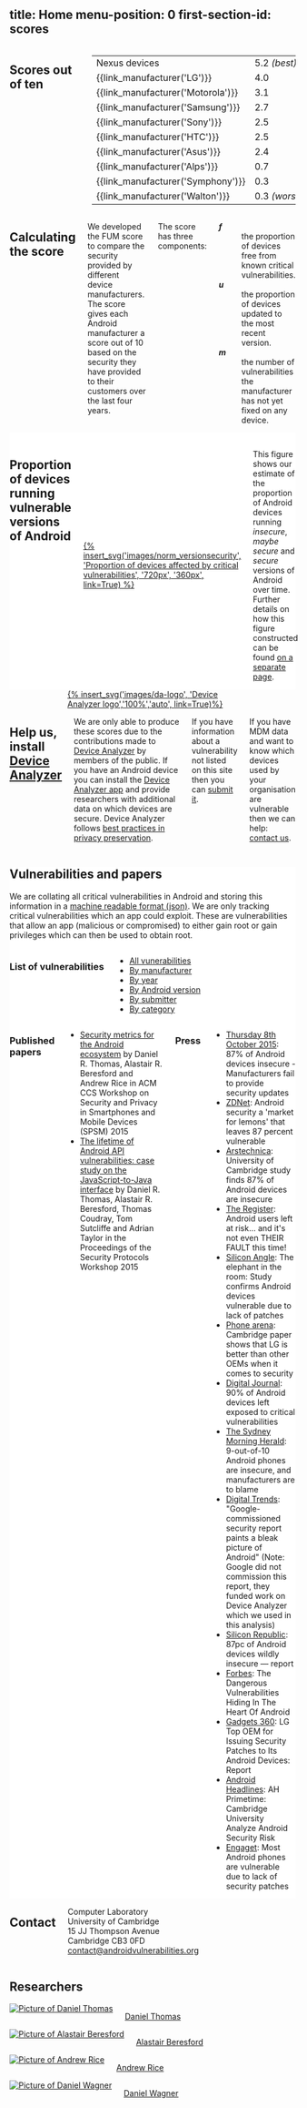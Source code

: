 
title: Home
menu-position: 0
first-section-id: scores
---
<div class="four columns info">
<h2>Scores out of ten</h2>
<table class="five" >
<tbody>
<tr><td>Nexus&nbsp;devices&nbsp;</td>  <td>5.2&nbsp;<i>(best)</i></td></tr>
<tr><td>{{link_manufacturer('LG')}}</td> <td>4.0</td></tr>
<tr><td>{{link_manufacturer('Motorola')}}</td>   <td>3.1</td></tr>
<tr><td>{{link_manufacturer('Samsung')}}</td>    <td>2.7</td></tr>
<tr><td>{{link_manufacturer('Sony')}}</td>   <td>2.5</td></tr>
<tr><td>{{link_manufacturer('HTC')}}</td>    <td>2.5</td></tr>
<tr><td>{{link_manufacturer('Asus')}}</td>   <td>2.4</td></tr>
<tr><td>{{link_manufacturer('Alps')}}</td>   <td>0.7</td></tr>
<tr><td>{{link_manufacturer('Symphony')}}</td>   <td>0.3</td></tr>
<tr><td>{{link_manufacturer('Walton')}}</td> <td>0.3&nbsp;<i>(worst)</i></td></tr>
</tbody>
</table>
</div>
<div class="eight columns right-cols">
<h2>Calculating the score</h2>
<p>We developed the FUM score to compare the security provided by different device manufacturers.
The score gives each Android manufacturer a score out of 10 based on the security they have provided to their customers over the last four years.</p>
<p style="margin-bottom:0px"> The score has three components:</p>
<dl class="lining">
<dt><b><i>f</i></b></dt> <dd>the proportion of devices free from known critical vulnerabilities.</dd>
<dt><b><i>u</i></b></dt> <dd>the proportion of devices updated to the most recent version.</dd>
<dt><b><i>m</i></b></dt> <dd>the number of vulnerabilities the manufacturer has not yet fixed on any device.</dd>
</dl>
<!--<div class="six columns">
{% insert_svg('images/fum', 'FUM score = 4 cdot f + 3 cdot u + 3 cdot {{2} over {1+e^m} }','100%','100%') %}
</div>-->
</div>
</div>
</section>
<section id="stats" style="background:#fff;">
<div class="row">
<div class="twelve columns" style="padding-top:15px">
 <h2>Proportion of devices running vulnerable versions of Android</h2>
 <div style="width:100%; margin:auto;">
 <a href="graph">
 {% insert_svg('images/norm_versionsecurity', 'Proportion of devices affected by critical vulnerabilities', '720px', '360px', link=True)  %}
 </a></div>
 <p style="text-align: left;">This figure shows our estimate of the proportion of Android devices running <em>insecure</em>, <em>maybe secure</em> and <em>secure</em> versions of Android over time.
Further details on how this figure constructed can be found <a href="graph">on a separate page</a>.
 </p>
</div>
</div>
</section>
<section id="da" class="textured" markdown="1">
<div class="row" markdown="1">
<div class="row">
 <div class="three columns">
  <a href="https://play.google.com/store/apps/details?id=uk.ac.cam.deviceanalyzer" style="max-width:300px; margin:auto;">{% insert_svg('images/da-logo', 'Device Analyzer logo','100%','auto', link=True)%}</a>
 </div>
 <div class="nine columns">
 <h2>Help us, install <a href="https://play.google.com/store/apps/details?id=uk.ac.cam.deviceanalyzer">Device Analyzer</a></h2>
 <p>We are only able to produce these scores due to the contributions made to <a href="https://deviceanalyzer.cl.cam.ac.uk/">Device Analyzer</a> by members of the public.
If you have an Android device you can install the <a href="https://play.google.com/store/apps/details?id=uk.ac.cam.deviceanalyzer">Device Analyzer app</a> and provide researchers with additional data on which devices are secure.
Device Analyzer follows <a href="http://deviceanalyzer.cl.cam.ac.uk/collected.htm">best practices in privacy preservation</a>.</p>
 <p>If you have information about a vulnerability not listed on this site then you can <a href="submit">submit it</a>.</p>
 <p>If you have MDM data and want to know which devices used by your organisation are vulnerable then we can help: <a href="#contact">contact us</a>.</p>
 </div>
</div>
</div>
</section>
<section markdown="1" style="background:#fff;" id="vulnerabilities">
<div class="row" markdown="1">

## Vulnerabilities and papers

We are collating all critical vulnerabilities in Android and storing this information in a [machine readable format (json)](spec).
We are only tracking critical vulnerabilities which an app could exploit.
These are vulnerabilities that allow an app (malicious or compromised) to either gain root or gain privileges which can then be used to obtain root.

<div class="row" markdown="1">
<div class="four columns" markdown="1">

### List of vulnerabilities
* [All vunerabilities](all)
* [By manufacturer](by/manufacturer)
* [By year](by/year)
* [By Android version](by/version)
* [By submitter](by/submitter)
* [By category](by/category)

</div>
<div class="eight columns" markdown="1">

### Published papers

 * [Security metrics for the Android ecosystem](https://www.cl.cam.ac.uk/~drt24/papers/spsm-scoring.pdf) by Daniel R. Thomas, Alastair R. Beresford and Andrew Rice in ACM CCS Workshop on Security and Privacy in Smartphones and Mobile Devices (SPSM) 2015
 * [The lifetime of Android API vulnerabilities: case study on the JavaScript-to-Java interface](https://www.cl.cam.ac.uk/~drt24/papers/spw15-07-Thomas.pdf) by Daniel R. Thomas, Alastair R. Beresford, Thomas Coudray, Tom Sutcliffe and Adrian Taylor in the Proceedings of the Security Protocols Workshop 2015

### Press

 * [Thursday 8th October 2015](press/2015-10-08): 87% of Android devices insecure - Manufacturers fail to provide security updates
 * [ZDNet](http://www.zdnet.com/article/android-security-a-market-for-lemons-that-leaves-87-percent-insecure/): Android security a 'market for lemons' that leaves 87 percent vulnerable
 * [Arstechnica](http://arstechnica.com/security/2015/10/university-of-cambridge-study-finds-87-of-android-devices-are-insecure/): University of Cambridge study finds 87% of Android devices are insecure
 * [The Register](http://www.theregister.co.uk/2015/10/12/android_patching_survey/): Android users left at risk... and it's not even THEIR FAULT this time!
 * [Silicon Angle](http://siliconangle.com/blog/2015/10/14/the-elephant-in-the-room-study-confirms-android-devices-vulnerable-due-to-lack-of-patches/): The elephant in the room: Study confirms Android devices vulnerable due to lack of patches
 * [Phone arena](http://www.phonearena.com/news/Cambridge-paper-shows-that-LG-is-better-than-other-OEMs-when-it-comes-to-security_id74681): Cambridge paper shows that LG is better than other OEMs when it comes to security
 * [Digital Journal](http://www.digitaljournal.com/technology/90-of-android-devices-left-exposed-to-critical-vulnerabilities/article/446449): 90% of Android devices left exposed to critical vulnerabilities
 * [The Sydney Morning Herald](http://www.smh.com.au/digital-life/consumer-security/9outof10-android-phones-are-insecure-and-manufacturers-are-to-blame-20151014-gk8kp5.html): 9-out-of-10 Android phones are insecure, and manufacturers are to blame
 * [Digital Trends](http://www.digitaltrends.com/mobile/android-security-report/): "Google-commissioned security report paints a bleak picture of Android" (Note: Google did not commission this report, they funded work on Device Analyzer which we used in this analysis)
 * [Silicon Republic](https://www.siliconrepublic.com/enterprise/2015/10/14/87pc-of-android-devices-wildly-insecure-report): 87pc of Android devices wildly insecure — report
 * [Forbes](http://www.forbes.com/sites/ewanspence/2015/10/14/android-vulnerability-university-study/): The Dangerous Vulnerabilities Hiding In The Heart Of Android
 * [Gadgets 360](http://gadgets.ndtv.com/mobiles/news/lg-top-oem-for-issuing-security-patches-to-its-android-devices-report-752483): LG Top OEM for Issuing Security Patches to Its Android Devices: Report
 * [Android Headlines](http://www.androidheadlines.com/2015/10/ah-primetime-cambridge-university-analyze-android-security-risk.html): AH Primetime: Cambridge University Analyze Android Security Risk
 * [Engaget](http://www.engadget.com/2015/10/14/android-vulnerabilities/): Most Android phones are vulnerable due to lack of security patches

</div>
</div>
</div>
</section>
<section class="textured" id="contact">
<div class="row">
<div class="row">
 <div class="four columns info">
<h2>Contact</h2>
  <p>Computer Laboratory<br/>University of Cambridge<br/>15 JJ Thompson Avenue<br/>Cambridge CB3 0FD<br/>
  <a href="&#109;&#97;&#105;&#108;&#116;&#111;&#58;&#99;&#111;&#110;&#116;&#97;&#99;&#116;&#64;&#97;&#110;&#100;&#114;&#111;&#105;&#100;&#118;&#117;&#108;&#110;&#101;&#114;&#97;&#98;&#105;&#108;&#105;&#116;&#105;&#101;&#115;&#46;&#111;&#114;&#103;">&#99;&#111;&#110;&#116;&#97;&#99;&#116;&#64;&#97;&#110;&#100;&#114;&#111;&#105;&#100;&#118;&#117;&#108;&#110;&#101;&#114;&#97;&#98;&#105;&#108;&#105;&#116;&#105;&#101;&#115;&#46;&#111;&#114;&#103;</a>
</p>
 </div>
 <div class="eight columns right-cols">
  <div class="row">
   <div class="twelve columns">
   <h2>Researchers</h2>
   </div>
   <div class="three columns" style="margin:auto; text-align:center;">
    <a href="https://www.cl.cam.ac.uk/~drt24/"><img src="images/people/drt24.jpg" alt="Picture of Daniel Thomas"/></a>
    <p><a href="https://www.cl.cam.ac.uk/~drt24/">Daniel Thomas</a></p>
   </div>
   <div class="three columns" style="margin:auto; text-align:center;">
    <a href="https://www.cl.cam.ac.uk/~arb33/"><img src="images/people/arb33.jpg" alt="Picture of Alastair Beresford"/></a>
    <p><a href="https://www.cl.cam.ac.uk/~arb33/">Alastair Beresford</a></p>
   </div>
   <div class="three columns" style="margin:auto; text-align:center;">
    <a href="https://www.cl.cam.ac.uk/~acr31/"><img src="images/people/acr31.jpg" alt="Picture of Andrew Rice"/></a>
    <p><a href="https://www.cl.cam.ac.uk/~acr31/">Andrew Rice</a></p>
   </div>
   <div class="three columns" style="margin:auto; text-align:center;">
    <a href="https://github.com/danieltwagner"><img src="images/people/dtw30.jpg" alt="Picture of Daniel Wagner"/></a>
    <p><a href="https://github.com/danieltwagner">Daniel Wagner</a></p>
   </div>
  </div> <!-- Nested Row End -->
 </div>
</div>
